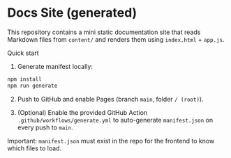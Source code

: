 # Docs Site (generated)

This repository contains a mini static documentation site that reads Markdown files from `content/` and renders them using `index.html` + `app.js`.

Quick start

1. Generate manifest locally:

```bash
npm install
npm run generate
```

2. Push to GitHub and enable Pages (branch `main`, folder `/ (root)`).

3. (Optional) Enable the provided GitHub Action `.github/workflows/generate.yml` to auto-generate `manifest.json` on every push to `main`.

Important: `manifest.json` must exist in the repo for the frontend to know which files to load.
